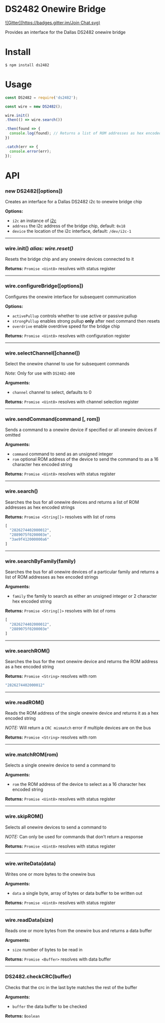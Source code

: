 # DS2482 Onewire Bridge

[![Gitter](https://badges.gitter.im/Join Chat.svg)](https://gitter.im/ianmetcalf/node-ds2482?utm_source=badge&utm_medium=badge&utm_campaign=pr-badge&utm_content=badge)

Provides an interface for the Dallas DS2482 onewire bridge

# Install

```
$ npm install ds2482
```

# Usage

```js
const DS2482 = require('ds2482');

const wire = new DS2482();

wire.init()
.then(() => wire.search())

.then(found => {
  console.log(found); // Returns a list of ROM addresses as hex encoded strings
})

.catch(err => {
  console.error(err);
});
```

# API

### new DS2482([options])
Creates an interface for a Dallas DS2482 i2c to onewire bridge chip

__Options:__
- `i2c` an instance of [i2c](https://github.com/kelly/node-i2c)
- `address` the i2c address of the bridge chip, default: `0x18`
- `device` the location of the i2c interface, default: `/dev/i2c-1`

---

### wire.init() _alias: wire.reset()_
Resets the bridge chip and any onewire devices connected to it

__Returns:__ `Promise <Uint8>` resolves with status register

---

### wire.configureBridge([options])
Configures the onewire interface for subsequent communication

__Options:__
- `activePullup` controls whether to use active or passive pullup
- `strongPullup` enables strong pullup __only__ after next command then resets
- `overdrive` enable overdrive speed for the bridge chip

__Returns:__ `Promise <Uint8>` resolves with configuration register

---

### wire.selectChannel([channel])
Select the onewire channel to use for subsequent commands

_Note:_ Only for use with `DS2482-800`

__Arguments:__
- `channel` channel to select, defaults to 0

__Returns:__ `Promise <Uint8>` resolves with channel selection register

---

### wire.sendCommand(command [, rom])
Sends a command to a onewire device if specified or all onewire devices if omitted

__Arguments:__
- `command` command to send as an unsigned integer
- `rom` optional ROM address of the device to send the command to as a 16 character hex encoded string

__Returns:__ `Promise <Uint8>` resolves with status register

---

### wire.search()
Searches the bus for all onewire devices and returns a list of ROM addresses as hex encoded strings

__Returns:__ `Promise <String[]>` resolves with list of roms

```js
[
  "2826274402000012",
  "2889075f0200003e",
  "3ae9f412000000a6"
]
```

---

### wire.searchByFamily(family)
Searches the bus for all onewire devices of a particular family and returns a list of ROM addresses as hex encoded strings

__Arguments:__
- `family` the family to search as either an unsigned integer or 2 character hex encoded string

__Returns:__ `Promise <String[]>` resolves with list of roms

```js
[
  "2826274402000012",
  "2889075f0200003e"
]
```

---

### wire.searchROM()
Searches the bus for the next onewire device and returns the ROM address as a hex encoded string

__Returns:__ `Promise <String>` resolves with rom

```js
"2826274402000012"
```

---

### wire.readROM()
Reads the ROM address of the single onewire device and returns it as a hex encoded string

_NOTE:_ Will return a `CRC mismatch` error if multiple devices are on the bus

__Returns:__ `Promise <String>` resolves with rom

---

### wire.matchROM(rom)
Selects a single onewire device to send a command to

__Arguments:__
- `rom` the ROM address of the device to select as a 16 character hex encoded string

__Returns:__ `Promise <Uint8>` resolves with status register

---

### wire.skipROM()
Selects all onewire devices to send a command to

_NOTE:_ Can only be used for commands that don't return a response

__Returns:__ `Promise <Uint8>` resolves with status register

---

### wire.writeData(data)
Writes one or more bytes to the onewire bus

__Arguments:__
- `data` a single byte, array of bytes or data buffer to be written out

__Returns:__ `Promise <Uint8>` resolves with status register

---

### wire.readData(size)
Reads one or more bytes from the onewire bus and returns a data buffer

__Arguments:__
- `size` number of bytes to be read in

__Returns:__ `Promise <Buffer>` resolves with data buffer

---

### DS2482.checkCRC(buffer)
Checks that the crc in the last byte matches the rest of the buffer

__Arguments:__
- `buffer` the data buffer to be checked

__Returns:__ `Boolean`
